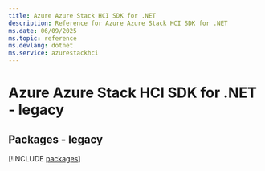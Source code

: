 ```yaml
---
title: Azure Azure Stack HCI SDK for .NET
description: Reference for Azure Azure Stack HCI SDK for .NET
ms.date: 06/09/2025
ms.topic: reference
ms.devlang: dotnet
ms.service: azurestackhci
---
```

# Azure Azure Stack HCI SDK for .NET - legacy
## Packages - legacy
[!INCLUDE [packages](azure-stack-hci-index.md)]